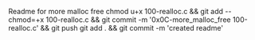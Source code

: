 Readme for more malloc free
chmod u+x 100-realloc.c && git add --chmod=+x 100-realloc.c && git commit -m '0x0C-more_malloc_free 100-realloc.c' && git push
git add . && git commit -m 'created readme'